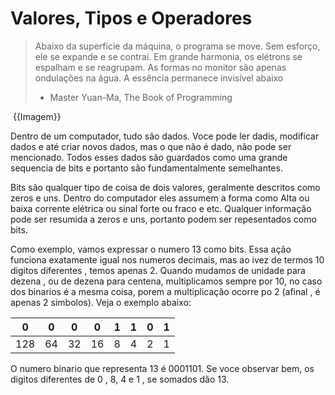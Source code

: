 # Valores, Tipos e Operadores

> Abaixo da superfície da máquina, o programa se move. Sem esforço, ele se expande e se contrai. Em grande harmonia, os elétrons se espalham e se reagrupam. As formas no monitor são apenas ondulações na água. A essência permanece invisível abaixo
> - Master Yuan-Ma, The Book of Programming

![]() {{Imagem}}

Dentro de um computador, tudo são dados. Voce pode ler dadis, modificar dados e até criar novos dados, mas o que não é dado, não pode ser mencionado. Todos esses dados são guardados como uma grande sequencia de bits e portanto são fundamentalmente semelhantes.

Bits são qualquer tipo de coisa de dois valores, geralmente descritos como zeros e uns. Dentro do computador eles assumem a forma como Alta ou baixa corrente elétrica ou sinal forte ou fraco e etc. Qualquer informação pode ser resumida a zeros e uns, portanto podem ser repesentados como bits.

Como exemplo, vamos expressar o numero 13 como bits. Essa ação funciona exatamente igual nos numeros decimais, mas ao ivez de termos 10 digitos diferentes , temos apenas 2. Quando mudamos de unidade para dezena , ou de dezena para centena, multiplicamos sempre por 10, no caso dos binarios é a mesma coisa, porem a multiplicação ocorre po 2 (afinal , é apenas 2 simbolos). Veja o exemplo abaixo:


|0|0|0|0|1|1|0|1|
|-|-|-|-|-|-|-|-|
|128|64|32|16|8|4|2|1|


O numero binario que representa 13 é 0001101. Se voce observar bem, os digitos diferentes de 0 , 8, 4 e 1 , se somados dão  13.
